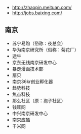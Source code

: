 - http://zhaopin.meituan.com/
- http://jobs.baixing.com/

## 南京
- 苏宁易购（俗称：夜总会）
- 华为南京研究所（俗称：菊花厂）
- 途牛
- 京东无线南京研发中心
- 暴走漫画技术部
- 扇贝
- 南京36kr创业孵化器
- 趋势科技
- 焦点科技
- 那么社区（原：孢子社区）
- 钱旺网
- 中兴南京研发中心
- 南京应酷
- 千米网
